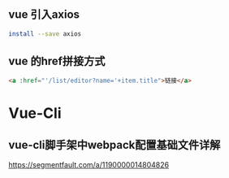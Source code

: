 ## vue 引入axios

```sh
install --save axios
```



## vue 的href拼接方式

```html
<a :href="'/list/editor?name='+item.title">链接</a>
```

# Vue-Cli



## vue-cli脚手架中webpack配置基础文件详解

https://segmentfault.com/a/1190000014804826
